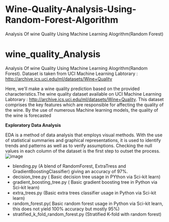 # Wine-Quality-Analysis-Using-Random-Forest-Algorithm
Analysis Of wine Quality Using Machine Learning Alogrithm(Random Forest)
# wine_quality_Analysis
Analysis Of wine Quality Using Machine Learning Alogrithm(Random Forest).
Dataset is taken from  UCI Machine Learning Labtorary : http://archive.ics.uci.edu/ml/datasets/Wine+Quality

Here, we'll make a wine quality prediction based on the provided characteristics.The wine quality dataset available on UCI Machine Learning Labtorary : http://archive.ics.uci.edu/ml/datasets/Wine+Quality. This dataset comprises the key features which are responsible for affecting the quality of the wine. By the use of numerous Machine learning models, the quality of the wine is forecasted

**Exploratory Data Analysis**

EDA is a method of data analysis that employs visual methods. With the use of statistical summaries and graphical representations, it is used to identify trends and patterns as well as to verify assumptions. Checking  the null values in each column of the dataset is the first step to outset the process.
![image](https://user-images.githubusercontent.com/112913690/203837642-26b2ec57-0ce9-4aa8-82be-d3105bf7e8ab.png)


* blending.py (A blend of RandomForest, ExtraTress and GradientBoostingClassifier) giving an  accuracy of 97%.
* decision_tree.py ( Basic decision tree usage in PYthon via Sci-kit learn)
* gradient_boosting_tree.py ( Basic gradient boosting tree in Python via Sci-kit learn)
* extra_trees.py (Basic extra trees classifier usage in Python via Sci-kit learn)
* random_forest.py( Basic random forest usage in Python via Sci-kit learn, this does not yield 100% accuracy but mostly 95%)
* stratified_k_fold_random_forest.py (Stratified K-fold with random forest)



